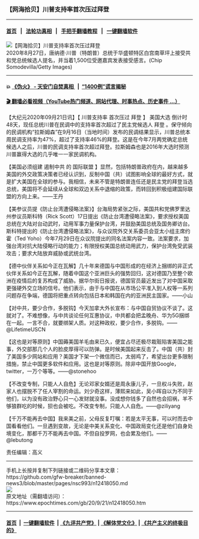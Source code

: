 ### 【网海拾贝】川普支持率首次压过拜登
------------------------

#### [首页](https://github.com/gfw-breaker/banned-news3/blob/master/README.md) &nbsp;&nbsp;|&nbsp;&nbsp; [法轮功真相](https://github.com/begood0513/basic/blob/master/README.md)  &nbsp;&nbsp;|&nbsp;&nbsp; [手把手翻墙教程](https://github.com/gfw-breaker/guides/wiki)  &nbsp;&nbsp;|&nbsp;&nbsp; [一键翻墙软件](https://github.com/gfw-breaker/nogfw/blob/master/README.md)  



<div><img alt="【网海拾贝】川普支持率首次压过拜登" class="attachment-djy_600_400 size-djy_600_400 wp-post-image" src="https://i.epochtimes.com/assets/uploads/2020/09/GettyImages-1269220479-600x400-1.jpg"/>
<div class="caption">
 2020年8月27日，唐纳德·川普（特朗普）总统于华盛顿特区白宫南草坪上接受共和党总统候选人提名，并当着1,500位受邀嘉宾发表接受感言。(Chip Somodevilla/Getty Images)
</div></div><hr/>

#### 💥 [《伪火》 - 天安门自焚真相 ](http://158.247.195.190:10000/videos/blog/weihuo.html)&nbsp; |&nbsp; [“1400例”谎言揭秘  ](http://158.247.195.190:10000/videos/blog/jiexi1400.html)

#### [ 🎬  翻墙必看视频（YouTube热门频道、网站代理、时事热点、历史事件 ...）](https://github.com/gfw-breaker/links/blob/master/banned.md)

<div><p>
 【大纪元2020年09月21日讯】【
 <ok href="https://www.epochtimes.com/gb/tag/%E5%B7%9D%E6%99%AE%E6%94%AF%E6%8C%81%E7%8E%87.html">
  川普支持率
 </ok>
 首次压过
 <ok href="https://www.epochtimes.com/gb/tag/%E6%8B%9C%E7%99%BB.html">
  拜登
 </ok>
 】
 <ok href="https://www.epochtimes.com/gb/tag/%E7%BE%8E%E5%9B%BD%E5%A4%A7%E9%80%89.html">
  美国大选
 </ok>
 倒计时48天，现任总统川普在民调中的支持率首次超过了民主党候选人
 <ok href="https://www.epochtimes.com/gb/tag/%E6%8B%9C%E7%99%BB.html">
  拜登
 </ok>
 。保守倾向的民调机构“拉斯姆森”在9月16日（当地时间）发布的民调结果显示，川普总统本周民调支持率为47%，超过了支持率46%的拜登。这是在今年7月两党确定总统候选人之后，川普的民调支持率首次超过拜登。拉斯姆森也是2016年大选时预测川普赢得大选的几乎唯一一家民调机构。
</p>
<p>
 【美国必须组建
 <ok href="https://www.epochtimes.com/gb/tag/%E9%81%8F%E5%88%B6%E4%B8%AD%E5%85%B1.html">
  遏制中共
 </ok>
 的
 <ok href="https://www.epochtimes.com/gb/tag/%E5%9B%BD%E9%99%85%E8%81%94%E7%9B%9F.html">
  国际联盟
 </ok>
 】显然，包括特朗普政府在内，越来越多美国的外交政策决策者已经认识到，反制中国（共）试图影响全球的最好方式，就是扩大美国在全球的参与。我相信，未来不管是特朗普连任还是民主党的拜登当选总统，美国将不会延续从全球和双边关系中退缩的政策，而转回到积极组建国际联盟的方向上来。——王丹
</p>
<p>
 【美参议员提《防止台湾遭侵略法案》】台海局势紧张之际，美国共和党佛罗里达州参议员斯科特（Rick Scott）17日提出《防止台湾遭侵略法案》，要求授权美国总统在大陆对台动武时，动用军事力量保护台湾，并鼓励美国总统及国务卿访台。斯科特提出的《防止台湾遭侵略法案》，与众议院外交关系委员会亚太小组主席约霍（Ted Yoho）今年7月29日在众议院提出的同名法案内容一致。法案要求，加强台湾对抗大陆侵略行动的能力；有限授权美国总统动用武力，保护台湾免受武装攻击；要求大陆放弃威胁或武统台湾。
</p>
<p>
 【德中伙伴关系如今正在瓦解】几十年来德国与中国形成的在经济上捆绑的非正式伙伴关系如今正在瓦解，随着中国这个亚洲巨头的强势回归，这对德国乃至整个欧洲在疫情后的复苏构成了威胁。据华尔街日报说，德国官员最近发出了对中国采取更强硬外交立场的信号。他们表示，由于与中国在从市场公平准入到人权等一系列问题存在争端，德国将把重点转向包括日本和韩国在内的亚洲民主国家。——小山
</p>
<p>
 【对中共，要少合作，多脱钩】今天加拿大外长宣布：与中国自贸协议不谈了。这就对了。不难想像，与中共谈论任何互惠协议，中共都会把孟晚舟、华为5G捆绑在一起。一言不合，就要绑架人质。对这种政权，要少合作，多脱钩。——@LifetimeUSCN
</p>
<p>
 【这也是对等原则】中国薅美国羊毛由来已久，便宜占尽还极尽栽赃陷害美国之能事，外交部那几个人的脸皮厚得可以防弹。是时候美国起来反击了。中国（共）封了美国多少网站和应用？美国才下架一个微信而已，太弱鸡了，希望出台更多限制措施，禁止中国更多软件和应用。这也是对等原则。除非中国开放Google，twitter，一万个等等。——@stonehoo
</p>
<p>
 【不改变专制，只能人人自危】无论邓家女婿还是周永康儿子，一旦权斗失败，赵家人也摆脱不了任人宰割的命运。刘少奇这样，薄熙来如此，吴小晖自以为不同于他们，以为没有政治野心只一心发财就没事。没成想你钱多了自然也会招祸，羊不够狼群吃的时候，狈也会被吃。不改变专制，只能人人自危。——@ziliyang
</p>
<p>
 【千万不能再去中国】我来美之前，父母反复叮嘱：若是太平无事，可以时而去中国看看他们。一旦遇到变故，无论是中美关系变化、中国政局变化还是他们自身处境变化，那都千万不能再去中国。不但自投罗网，也会累及他们。——@lebutong
</p>
<p>
 责任编辑：高义
</p>
</div>
<hr/>
手机上长按并复制下列链接或二维码分享本文章：<br/>
https://github.com/gfw-breaker/banned-news3/blob/master/pages/nsc993/n12418050.md <br/>
<a href='https://github.com/gfw-breaker/banned-news3/blob/master/pages/nsc993/n12418050.md'><img src='https://github.com/gfw-breaker/banned-news3/blob/master/pages/nsc993/n12418050.md.png'/></a> <br/>
原文地址（需翻墙访问）：https://www.epochtimes.com/gb/20/9/21/n12418050.htm


------------------------
#### [首页](https://github.com/gfw-breaker/banned-news3/blob/master/README.md) &nbsp;|&nbsp; [一键翻墙软件](https://github.com/gfw-breaker/nogfw/blob/master/README.md) &nbsp;| [《九评共产党》](https://github.com/gfw-breaker/9ping.md/blob/master/README.md#九评之一评共产党是什么) | [《解体党文化》](https://github.com/gfw-breaker/jtdwh.md/blob/master/README.md) | [《共产主义的终极目的》](https://github.com/gfw-breaker/gczydzjmd.md/blob/master/README.md)


<img src='http://gfw-breaker.win/banned-news3/pages/nsc993/n12418050.md' width='0px' height='0px'/>